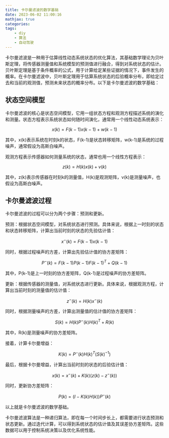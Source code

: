 ```yaml
---
title: 卡尔曼滤波的数学基础
date: 2023-06-02 11:00:16
mathjax: true
categories:
tags:
    - diy
    - 算法
    - 自动驾驶
---
```


卡尔曼滤波是一种用于估算线性动态系统状态的优化算法，其基础数学理论为贝叶斯定理，将传感器测量值和系统模型的预测值进行融合，得到对系统状态的估计。贝叶斯定理是基于条件概率的公式，用于计算给定某些证据的情况下，事件发生的概率。在卡尔曼滤波中，贝叶斯定理用于估算系统状态的后验概率分布，即给定过去和当前的观测值，预测未来状态的概率分布。以下是卡尔曼滤波的数学基础：

## 状态空间模型

卡尔曼滤波的核心是状态空间模型，它用一组状态方程和观测方程描述系统的演化和测量。状态方程表示系统状态如何随时间演化，通常用一个线性动态系统表示：

$$
x(k) = F(k-1)x(k-1) + w(k-1)
$$

其中，x(k)表示系统在时刻k的状态，F(k-1)是状态转移矩阵，w(k-1)是系统的过程噪声，通常假设为高斯白噪声。

<!-- more -->

观测方程表示传感器如何测量系统的状态，通常也用一个线性方程表示：

$$
z(k) = H(k)x(k) + v(k)
$$

其中，z(k)表示传感器在时刻k的测量值，H(k)是观测矩阵，v(k)是测量噪声，也假设为高斯白噪声。

## 卡尔曼滤波过程

卡尔曼滤波的过程可以分为两个步骤：预测和更新。

预测：根据状态空间模型，对系统状态进行预测。具体来说，根据上一时刻的状态和状态转移矩阵，计算出当前时刻的状态的先验估计值：

$$
x^-(k) = F(k-1)x(k-1)
$$

同时，根据过程噪声的方差，计算出先验估计值的协方差矩阵：

$$
P^-(k) = F(k-1)P(k-1)F(k-1)^T + Q(k-1)
$$

其中，P(k-1)是上一时刻的协方差矩阵，Q(k-1)是过程噪声的协方差矩阵。

更新：根据传感器的测量值，对系统状态进行更新。具体来说，根据观测方程，计算出当前时刻的测量值的估计值：

$$
z^-(k) = H(k)x^-(k)
$$

同时，根据测量噪声的方差，计算出测量值的估计值的协方差矩阵：

$$
S(k) = H(k)P^-(k)H(k)^T + R(k)
$$

其中，R(k)是测量噪声的协方差矩阵。

接着，计算卡尔曼增益：

$$
K(k) = P^-(k)H(k)^T(S(k)^{-1})
$$

最后，根据卡尔曼增益，计算出当前时刻的状态的后验估计值：

$$
x(k) = x^-(k) + K(k)(z(k) - z^-(k))
$$

同时，更新协方差矩阵：

$$
P(k) = (I - K(k)H(k))P^-(k)
$$

以上就是卡尔曼滤波的数学基础。

卡尔曼滤波算法是一种递归算法，即在每一个时间步长上，都需要进行状态预测和状态更新。通过迭代计算，可以得到系统状态的估计值及其误差协方差矩阵。这些数据可以用于控制系统决策以及优化系统性能。
